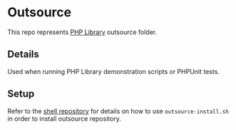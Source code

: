 # Outsource

This repo represents [PHP Library](https://github.com/90zlaya/php-library) outsource folder.

## Details

Used when running PHP Library demonstration scripts or PHPUnit tests.
## Setup

Refer to the [shell repository](https://github.com/php-library-league/shell) for details on how to use `outsource-install.sh` in order to install outsource repository. 
